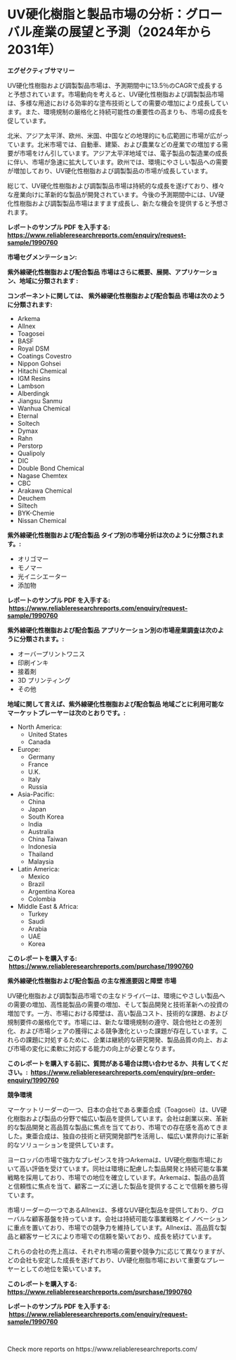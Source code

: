 <p><h1>UV硬化樹脂と製品市場の分析：グローバル産業の展望と予測（2024年から2031年）</h1></p><p><strong>エグゼクティブサマリー</strong></p>
<p><p>UV硬化性樹脂および調製製品市場は、予測期間中に13.5％のCAGRで成長すると予想されています。市場動向を考えると、UV硬化性樹脂および調製製品市場は、多様な用途における効率的な塗布技術としての需要の増加により成長しています。また、環境規制の厳格化と持続可能性の重要性の高まりも、市場の成長を促しています。</p><p>北米、アジア太平洋、欧州、米国、中国などの地理的にも広範囲に市場が広がっています。北米市場では、自動車、建築、および農業などの産業での増加する需要が市場をけん引しています。アジア太平洋地域では、電子製品の製造業の成長に伴い、市場が急速に拡大しています。欧州では、環境にやさしい製品への需要が増加しており、UV硬化性樹脂および調製製品の市場が成長しています。</p><p>総じて、UV硬化性樹脂および調製製品市場は持続的な成長を遂げており、様々な産業向けに革新的な製品が開発されています。今後の予測期間中には、UV硬化性樹脂および調製製品市場はますます成長し、新たな機会を提供すると予想されます。</p></p>
<p><strong>レポートのサンプル PDF を入手する: <a href="https://www.reliableresearchreports.com/enquiry/request-sample/1990760">https://www.reliableresearchreports.com/enquiry/request-sample/1990760</a></strong></p>
<p><strong>市場セグメンテーション:</strong></p>
<p><strong> 紫外線硬化性樹脂および配合製品 市場はさらに概要、展開、アプリケーション、地域に分類されます :</strong></p>
<p><strong>コンポーネントに関しては、 紫外線硬化性樹脂および配合製品 市場は次のように分類されます: &nbsp;</strong></p>
<p><ul><li>Arkema</li><li>Allnex</li><li>Toagosei</li><li>BASF</li><li>Royal DSM</li><li>Coatings Covestro</li><li>Nippon Gohsei</li><li>Hitachi Chemical</li><li>IGM Resins</li><li>Lambson</li><li>Alberdingk</li><li>Jiangsu Sanmu</li><li>Wanhua Chemical</li><li>Eternal</li><li>Soltech</li><li>Dymax</li><li>Rahn</li><li>Perstorp</li><li>Qualipoly</li><li>DIC</li><li>Double Bond Chemical</li><li>Nagase Chemtex</li><li>CBC</li><li>Arakawa Chemical</li><li>Deuchem</li><li>Siltech</li><li>BYK-Chemie</li><li>Nissan Chemical</li></ul></p>
<p><strong> 紫外線硬化性樹脂および配合製品 タイプ別の市場分析は次のように分類されます。:</strong></p>
<p><ul><li>オリゴマー</li><li>モノマー</li><li>光イニシエーター</li><li>添加物</li></ul></p>
<p><strong>レポートのサンプル PDF を入手する: &nbsp;<a href="https://www.reliableresearchreports.com/enquiry/request-sample/1990760">https://www.reliableresearchreports.com/enquiry/request-sample/1990760</a></strong></p>
<p><strong> 紫外線硬化性樹脂および配合製品 アプリケーション別の市場産業調査は次のように分類されます。:</strong></p>
<p><ul><li>オーバープリントワニス</li><li>印刷インキ</li><li>接着剤</li><li>3D プリンティング</li><li>その他</li></ul></p>
<p><strong>地域に関して言えば、紫外線硬化性樹脂および配合製品 地域ごとに利用可能なマーケットプレーヤーは次のとおりです。:</strong></p>
<p><ul>
    <li>
        North America:
        <ul>
            <li>United States</li>
            <li>Canada</li>
        </ul>
    </li>
    <li>
        Europe:
        <ul>
            <li>Germany</li>
            <li>France</li>
            <li>U.K.</li>
            <li>Italy</li>
            <li>Russia</li>
        </ul>
    </li>
    <li>
        Asia-Pacific:
        <ul>
            <li>China</li>
            <li>Japan</li>
            <li>South Korea</li>
            <li>India</li>
            <li>Australia</li>
            <li>China Taiwan</li>
            <li>Indonesia</li>
            <li>Thailand</li>
            <li>Malaysia</li>
        </ul>
    </li>
    <li>
        Latin America:
        <ul>
            <li>Mexico</li>
            <li>Brazil</li>
            <li>Argentina Korea</li>
            <li>Colombia</li>
        </ul>
    </li>
    <li>
        Middle East & Africa:
        <ul>
            <li>Turkey</li>
            <li>Saudi</li>
            <li>Arabia</li>
            <li>UAE</li>
            <li>Korea</li>
        </ul>
    </li>
    </ul></p>
<p><strong>このレポートを購入する: &nbsp;<a href="https://www.reliableresearchreports.com/purchase/1990760">https://www.reliableresearchreports.com/purchase/1990760</a></strong></p>
<p><strong>紫外線硬化性樹脂および配合製品 の主な推進要因と障壁 市場</strong></p>
<p><p>UV硬化樹脂および調製製品市場での主なドライバーは、環境にやさしい製品への需要の増加、高性能製品の需要の増加、そして製品開発と技術革新への投資の増加です。一方、市場における障壁は、高い製品コスト、技術的な課題、および規制要件の厳格化です。市場には、新たな環境規制の遵守、競合他社との差別化、および市場シェアの獲得による競争激化といった課題が存在しています。これらの課題に対処するために、企業は継続的な研究開発、製品品質の向上、および市場の変化に柔軟に対応する能力の向上が必要となります。</p></p>
<p><strong>このレポートを購入する前に、質問がある場合は問い合わせるか、共有してください。:&nbsp; <a href="https://www.reliableresearchreports.com/enquiry/pre-order-enquiry/1990760">https://www.reliableresearchreports.com/enquiry/pre-order-enquiry/1990760</a></strong></p>
<p><strong>競争環境</strong></p>
<p><p>マーケットリーダーの一つ、日本の会社である東亜合成（Toagosei）は、UV硬化樹脂および製品の分野で幅広い製品を提供しています。会社は創業以来、革新的な製品開発と高品質な製品に焦点を当てており、市場での存在感を高めてきました。東亜合成は、独自の技術と研究開発部門を活用し、幅広い業界向けに革新的なソリューションを提供しています。</p><p>ヨーロッパの市場で強力なプレゼンスを持つArkemaは、UV硬化樹脂市場において高い評価を受けています。同社は環境に配慮した製品開発と持続可能な事業戦略を採用しており、市場での地位を確立しています。Arkemaは、製品の品質と信頼性に焦点を当て、顧客ニーズに適した製品を提供することで信頼を勝ち得ています。</p><p>市場リーダーの一つであるAllnexは、多様なUV硬化製品を提供しており、グローバルな顧客基盤を持っています。会社は持続可能な事業戦略とイノベーションに重点を置いており、市場での競争力を維持しています。Allnexは、高品質な製品と顧客サービスにより市場での信頼を築いており、成長を続けています。</p><p>これらの会社の売上高は、それぞれ市場の需要や競争力に応じて異なりますが、どの会社も安定した成長を遂げており、UV硬化樹脂市場において重要なプレーヤーとしての地位を築いています。</p></p>
<p><strong>このレポートを購入する: &nbsp; <a href="https://www.reliableresearchreports.com/purchase/1990760">https://www.reliableresearchreports.com/purchase/1990760</a></strong></p>
<p><strong>レポートのサンプル PDF を入手する: &nbsp;<a href="https://www.reliableresearchreports.com/enquiry/request-sample/1990760">https://www.reliableresearchreports.com/enquiry/request-sample/1990760</a></strong><strong></strong></p>
<p>&nbsp;</p>
<p>Check more reports on https://www.reliableresearchreports.com/</p>